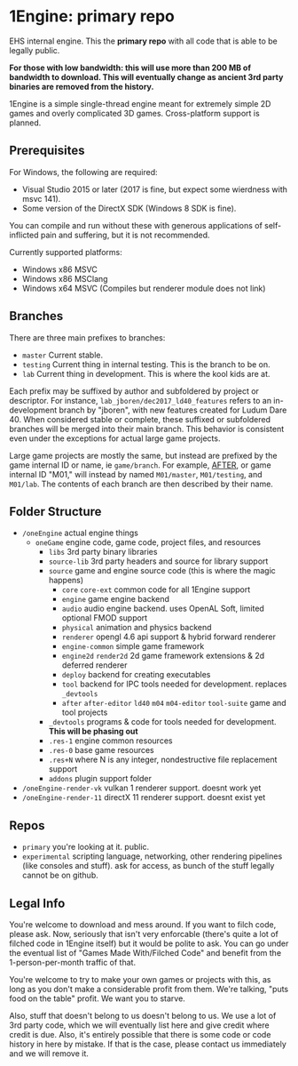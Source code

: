 1Engine: primary repo
=====================

EHS internal engine. This the **primary repo** with all code that is able to be legally public.

**For those with low bandwidth: this will use more than 200 MB of bandwidth to download. This will eventually change as ancient 3rd party binaries are removed from the history.**

1Engine is a simple single-thread engine meant for extremely simple 2D games and overly complicated 3D games. Cross-platform support is planned.

## Prerequisites

For Windows, the following are required:
* Visual Studio 2015 or later (2017 is fine, but expect some wierdness with msvc 141).
* Some version of the DirectX SDK (Windows 8 SDK is fine).

You can compile and run without these with generous applications of self-inflicted pain and suffering, but it is not recommended.

Currently supported platforms:
* Windows x86 MSVC
* Windows x86 MSClang
* Windows x64 MSVC (Compiles but renderer module does not link)

## Branches

There are three main prefixes to branches:

* ``master`` Current stable.
* ``testing`` Current thing in internal testing. This is the branch to be on.
* ``lab`` Current thing in development. This is where the kool kids are at.

Each prefix may be suffixed by author and subfoldered by project or descriptor. For instance, ``lab_jboren/dec2017_ld40_features`` refers to an in-development branch by "jboren", with new features created for Ludum Dare 40. When considered stable or complete, these suffixed or subfoldered branches will be merged into their main branch. This behavior is consistent even under the exceptions for actual large game projects.

Large game projects are mostly the same, but instead are prefixed by the game internal ID or name, ie ``game/branch``. For example, [AFTER](http://epichousestudios.com/after/), or game internal ID "M01," will instead by named ``M01/master``, ``M01/testing``, and ``M01/lab``. The contents of each branch are then described by their name.

## Folder Structure

* ``/oneEngine`` actual engine things
  * ``oneGame`` engine code, game code, project files, and resources
	* ``libs`` 3rd party binary libraries
	* ``source-lib`` 3rd party headers and source for library support
	* ``source`` game and engine source code (this is where the magic happens)
      * ``core`` ``core-ext`` common code for all 1Engine support
	  * ``engine`` game engine backend
	  * ``audio`` audio engine backend. uses OpenAL Soft, limited optional FMOD support
	  * ``physical`` animation and physics backend
      * ``renderer`` opengl 4.6 api support & hybrid forward renderer
	  * ``engine-common`` simple game framework
	  * ``engine2d`` ``render2d`` 2d game framework extensions & 2d deferred renderer
	  * ``deploy`` backend for creating executables
	  * ``tool`` backend for IPC tools needed for development. replaces ``_devtools``
	  * ``after`` ``after-editor`` ``ld40`` ``m04`` ``m04-editor`` ``tool-suite`` game and tool projects
	* ``_devtools`` programs & code for tools needed for development. **This will be phasing out**
    * ``.res-1`` engine common resources
	* ``.res-0`` base game resources
	* ``.res+N`` where N is any integer, nondestructive file replacement support
	* ``addons`` plugin support folder
* ``/oneEngine-render-vk`` vulkan 1 renderer support. doesnt work yet
* ``/oneEngine-render-11`` directX 11 renderer support. doesnt exist yet

## Repos

* ``primary`` you're looking at it. public.
* ``experimental`` scripting language, networking, other rendering pipelines (like consoles and stuff). ask for access, as bunch of the stuff legally cannot be on github.

## Legal Info

You're welcome to download and mess around. If you want to filch code, please ask. Now, seriously that isn't very enforcable (there's quite a lot of filched code in 1Engine itself) but it would be polite to ask. You can go under the eventual list of "Games Made With/Filched Code" and benefit from the 1-person-per-month traffic of that.

You're welcome to try to make your own games or projects with this, as long as you don't make a considerable profit from them. We're talking, "puts food on the table" profit. We want you to starve.

Also, stuff that doesn't belong to us doesn't belong to us. We use a lot of 3rd party code, which we will eventually list here and give credit where credit is due.
Also, it's entirely possible that there is some code or code history in here by mistake. If that is the case, please contact us immediately and we will remove it.
